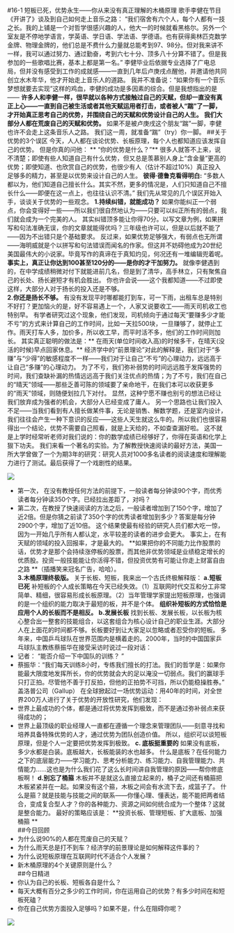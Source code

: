 #16-1 短板已死，优势永生——你从来没有真正理解的木桶原理
歌手李健在节目《开讲了》谈及到自己如何走上音乐之路：
“我们宿舍有六个人，每个人都有一技之长。我的上铺是一个对哲学很感兴趣的人，他大一的时候就看黑格尔。另外一个室友是不停地学语言，学英语、学日语、学法语、学德语。也有获得奥林匹克数学金牌、物理金牌的，他们总是不费什么力量就总能考到97、98分。但对我来讲不一样，我可以通过努力、通过勤奋，考到六七十分、顶多八十分算不错了。但是我参加的一些歌唱比赛，基本上都是第一名。”
李健毕业后依据专业选择了广电总局，但并没有感受到工作的成就感——一直到几年后卢庚戌点醒他，并邀请他共同创立水木年华，他才开始走上音乐人的道路。
我并不准备说：“如果你有一个音乐梦想就要去实现”这样的鸡血，李健的成功是多因素的综合。但是我想指出的是——
**许多人和李健一样，很早就以各种方式接触过自己的天赋，但却一直没有真正上心——一直到自己被生活或者其他天赋运用者打击，或者被人“踹”了一脚，才开始真正思考自己的优势，并围绕自己的天赋和优势设计自己的人生。**
**我们大部分人都在荒废自己的天赋和优势。**
如果不是被卢庚戌这个朋友“踹”一脚，李健也许不会走上这条音乐人之路。
我们这一周，就准备“踹”（try）你一脚。
##关于优势的3个误区
今天，人人都在谈论优势、长板原理，每个人也都知道应该发挥自己的优势。
但是你真的问他：
** “你的优势是什么？”**
很多人就答不上来，说不清楚；即使有些人知道自己有什么优势，但又总是羡慕别人身上“含金量”更高的优势；即使知道、也欣赏自己的优势，也很少有人（估计不超过10%）真正投入足够多的精力，甚至是以优势来设计自己的人生。
**彼得·德鲁克看得明白:**
 “多数人都以为，他们知道自己擅长什么。其实不然，更多的情况是，人们只知道自己不擅长什么——即便在这一点上，也往往认识不清。”
我们先从常见的几个误区开始入手，谈谈关于优势的一些观念。
**1.持续纠错，就能成功？**
如果你能纠正一个弱点，你会变得好一些——所以我们很自然地认为——只要可以纠正所有的弱点，我们就会成为一个完美的人。
其实纠错顶多能让你得70分。以写文章为例，如果拼写和句法准确无误，你的文章就能得优吗？三年级也许可以，但是以后就不能了——因为不出错只是个基础要求。
反过来，如果优势足够强大，有弱点也无所谓——海明威就是个以拼写和句法错误而闻名的作家。但这并不妨碍他成为20世纪美国最伟大的小说家。毕竟写作的真谛在于真知灼见，何况还有一堆编辑兜着呢。
**事实上，真正让你达到100甚至120分的——是你的才干加努力。** 就像李健遇到的，在中学成绩稍微对付下就能进前几名，但是到了清华，高手林立，只有聚焦自己的长处、扬长避短才有机会胜出。
你也许会说——这个我都知道——不过即使这样，大部分人对于扬长的投入还是不够。    
**2.你还是扬长不够。**
有没有发现平时哪都能打到车，可一下雨，出租车总是特别不好打？更加恼火的是，好不容易遇上一个，人家又说要收工——雨天司机收工也特别早。
有学者研究过这个现象，他们发现，司机倾向于通过每天“要赚多少才能不亏”的方式来计算自己的工作时间，比如一天拉500块，一旦赚够了，就停止工作。雨天打车人多，加价多，所以收工早，而平时活不多，他们的工作时间则加长。
其实真正聪明的做法是：** 在雨天(单位时间收入高)的时候多干，在晴天(没活的时候)早点回家休息。**
经济学中的“前景理论”对此的解释是，我们对于“多赚”与“少得”的敏感程度不一样——我们对于让自己“不亏”的心理动力，远远高于让自己“多赚”的心理动力。
为了不亏，我们弥补弱势的时间远远胜于发挥强势的时间，我们查缺补漏的热情远远高于我们关注优点的热情；为了不亏，我们在自己的“晴天”领域——那些乏善可陈的领域要了亲命地干，在我们本可以收获更多的“雨天”领域，则随便划拉几下对付。
显然，这种宁愿不赚也别亏的想法已经让我们放弃成为强者的机会，大部分人已经变成了庸人。
另一个思路也让我们投入不足——当我们看到有人擅长做某件事，无论是销售、解数学题，还是室内设计，我们往往会产生一种下意识的反应——这些人天生就这么牛的。所以我们也很容易得出一个结论，优势不需要自己照看，就是上天给的，不如查查漏好啦。
这不就是上学时经常听老师对我们说的：你的数学成绩已经够好了，你得在英语和化学上狠下功夫。
我们来看一个著名的实验。为了解教授快速阅读的最好方法，美国一所大学曾做了一个为期3年的研究：研究人员对1000多名读者的阅读速度和理解能力进行了测试。最后获得了一个戏剧性的结果。 

![](./_image/img_1536.jpg)

- 第一次， 在没有教授任何方法的前提下，一般读者每分钟读90个字，而优秀读者每分钟读350个字。已经拉出差距了，对吗？
- 第二次，在教授了快速阅读的方法之后，一般读者增加到了150个字，增加了近2倍。但是你猜之前读了350个字的优秀读者增加到多少？答案是每分钟2900个字，增加了近10倍。
这个结果使最有经验的研究人员们都大吃一惊，因为一开始几乎所有人都认定，水平较差的读者的进步会更大。
事实上，在有天赋的领域的投入回报率，才是最大的。
**如果把你的不同能力比作股票的话，优势才是那个会持续涨停板的股票，而其他非优势领域是业绩稳定增长的优质股。投资一般技能能让你活得不错，但投资优势有可能让你走上财富自由之路 **（插播笑来冠名广告，哈哈）。    
**3.木桶原理终极版。**
关于长板、短板，我来出一个古氏终极解释版：
**a.短板已死**
补短板的个人成长策略在今天已经失效。（1）互联网时代交互和分工非常简单、精细，很容易形成长板原理。（2）当年管理学家提出短板原理，也强调的是一个组织的能力取决于最短的板，并不是个体。 **组织补短板的方式恰恰是应用个人的长板而不是相反。**
**b.发展长板**
找到长板、发展长板，以长板为核心整合出一整套的技能组合，以这套组合为核心设计自己的职业生涯。大部分人在上面花的时间都不够。长板要好到让大家足以忽略或者忍受你的短板。
多年来，中国乒乓球队在世界范围内是横着走的。2000年，当时的中国国家乒乓球队主教练蔡振华在接受采访时说过一段对话： 
- 记者： “能否介绍一下中国队的训练？ ”
- 蔡振华：“我们每天训练8小时，专练我们擅长的打法。我们的哲学是：如果你能最大限度地发挥所长，你的优势就会大的足以淹没一切弱点。我们的赢球手只打正拍。尽管他不善于打反拍，但他的正拍势不可挡，所以仍能稳操胜券。”
盖洛普公司（Gallup） 在全球掀起过一场优势运动：用40年的时间，对全世界200万人进行了关于优势的开放性研究，他们发现：
- 世界上最成功的个体，都是通过将优势发挥到极致，而不是通过弥补弱点来获得成功的；
- 世界上最顶级的职业经理人一直都在遵循一个理念来管理团队——刻意寻找和培养具备特殊优势的人才，通过优势为团队创造价值。
所以，组织可以谈短板原理，但是个人一定要把优势发挥到极致。
**c. 底板挺重要的**
如果没有底板，多少水都是白装。底板越大，长板能装的水也越多。
什么是底板？在任何能力之下的底层能力——学习能力、思考分析能力、练习能力、自我管理能力、共情能力……这也是为什么我们花了这么长时间讲自我管理的原因——帮你修底板啊！
**d.别忘了桶箍**
木板并不是就这么直接立起来的，桶子之间还有桶箍把木板紧紧并在一起。如果没有这个箍，木板之间会有水流下去，成篮子了。
什么是箍？就是技能与技能之间的联系——你懂心理、懂表达，能不能把两者结合，变成复合型人才？你的各种能力、资源之间如何统合成为一个整体？这就是整合能力。
最好的策略应该是：
**投资长板、管理短板、扩大底板、加强桶箍 **   
##今日回顾
- 为什么说90%的人都在荒废自己的天赋？
- 为什么雨天总是打不到车？经济学的前景理论是如何解释这件事的？
- 为什么说短板原理在互联网时代不适合个人发展？
- 新木桶原理的4个关键原则是什么？    
##今日精进
- 你认为自己的长板、短板各自是什么？
- 每天大概有百分之多少的工作时间，你在运用自己的优势？有多少时间在和短板死磕？
- 你在自己优势方面投入足够吗？如果不是，什么在阻碍你呢？
    
![](./_image/img_1537.jpg)


